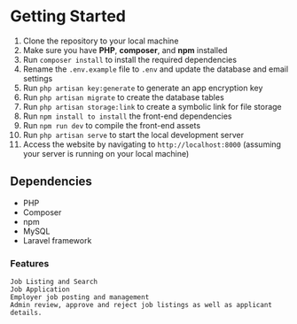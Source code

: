<h1>Getting Started</h1>

1. Clone the repository to your local machine
2. Make sure you have <b>PHP</b>, <b>composer</b>, and <b>npm</b> installed
3. Run `composer install` to install the required dependencies
4. Rename the `.env.example` file to `.env` and update the database and email settings
5. Run `php artisan key:generate` to generate an app encryption key
6. Run `php artisan migrate` to create the database tables
7. Run `php artisan storage:link` to create a symbolic link for file storage
8. Run `npm install to install` the front-end dependencies
9. Run `npm run dev` to compile the front-end assets
10. Run `php artisan serve` to start the local development server
11. Access the website by navigating to `http://localhost:8000` (assuming your server is running on your local machine)

<h2>Dependencies</h2>

+ PHP
+ Composer
+ npm
+ MySQL
+ Laravel framework

<h3>Features</h3>

    Job Listing and Search
    Job Application
    Employer job posting and management
    Admin review, approve and reject job listings as well as applicant details.

​
